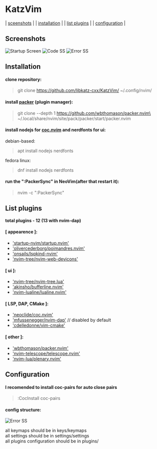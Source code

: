 # KatzVim
| [sceenshots](#screenshots)      |
| [installation](#installation)   |
| [list plugins](#list-plugins)   |
| [configuration](#configuration) |

## Screenshots
![Startup Screen](https://raw.github.com/libkatz-cxx/KatzVim/main/screenshots/startup_screen.png)
![Code SS](https://raw.github.com/libkatz-cxx/KatzVim/main/screenshots/code.png)
![Error SS](https://raw.github.com/libkatz-cxx/KatzVim/main/screenshots/lsp.png)

## Installation
#### clone repository:
> git clone https://github.com/libkatz-cxx/KatzVim/ ~/.config/nvim/

#### install [packer](https://github.com/wbthomason/packer.nvim) (plugin manager):
> git clone --depth 1 https://github.com/wbthomason/packer.nvim\   
> ~/.local/share/nvim/site/pack/packer/start/packer.nvim

#### install nodejs for [coc.nvim](https://github.com/neoclide/coc.nvim) and nerdfonts for ui:   
debian-based:   
> apt install nodejs nerdfonts

fedora linux:   
> dnf install nodejs nerdfonts   

#### run the ":PackerSync" in NeoVim(after that restart it):    
> nvim -c ":PackerSync"

## List plugins   
**total plugins - 12 (13 with nvim-dap)**  

#### [ appearence ]:   
* ['startup-nvim/startup.nvim'](https://github.com/startup-nvim/startup.nvim)   
* ['olivercederborg/poimandres.nvim'](https://github.com/olivercederborg/poimandres.nvim)   
* ['onsails/lspkind-nvim'](https://github.com/onsails/lspkind-nvim)   
* ['nvim-tree/nvim-web-devicons'](https://github.com/nvim-tree/nvim-web-devicons)   

#### [ ui ]:   
* ['nvim-tree/nvim-tree.lua'](https://github.com/nvim-tree/nvim-tree.lua)    
* ['akinsho/bufferline.nvim'](https://github.com/akinsho/bufferline.nvim)     
* ['nvim-lualine/lualine.nvim'](https://github.com/nvim-lualine/lualine.nvim)   

#### [ LSP, DAP, CMake ]:   
* ['neoclide/coc.nvim'](https://github.com/neoclide/coc.nvim)   
* ['mfussenegger/nvim-dap'](https://github.com/mfussenegger/nvim-dap)   // disabled by default   
* ['cdelledonne/vim-cmake'](https://github.com/cdelledonne/vim-cmake)   

#### [ other ]:   
* ['wbthomason/packer.nvim'](https://github.com/wbthomason/packer.nvim)   
* ['nvim-telescope/telescope.nvim'](https://github.com/nvim-telescope/telescope.nvim)   
* ['nvim-lua/plenary.nvim'](https://github.com/nvim-lua/plenary.nvim)   


## Configuration   
#### I recomended to install coc-pairs for auto close pairs   
> :CocInstall coc-pairs   

#### config structure:
![Error SS](https://raw.github.com/libkatz-cxx/KatzVim/main/screenshots/tree.png)
        
all keymaps should be in keys/keymaps   
all settings should be in settings/settings   
all plugins configuration should be in plugins/   

